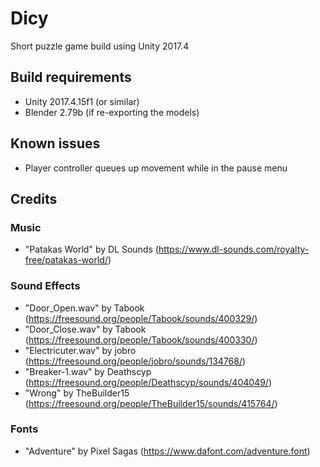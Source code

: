 Dicy
====

Short puzzle game build using Unity 2017.4

## Build requirements
- Unity 2017.4.15f1 (or similar)
- Blender 2.79b (if re-exporting the models)

## Known issues
- Player controller queues up movement while in the pause menu



## Credits

### Music
- "Patakas World" by DL Sounds (https://www.dl-sounds.com/royalty-free/patakas-world/)

### Sound Effects
- "Door_Open.wav" by Tabook (https://freesound.org/people/Tabook/sounds/400329/)
- "Door_Close.wav" by Tabook (https://freesound.org/people/Tabook/sounds/400330/)
- "Electricuter.wav" by jobro (https://freesound.org/people/jobro/sounds/134768/)
- "Breaker-1.wav" by Deathscyp (https://freesound.org/people/Deathscyp/sounds/404049/)
- "Wrong" by TheBuilder15 (https://freesound.org/people/TheBuilder15/sounds/415764/)

### Fonts
- "Adventure" by Pixel Sagas (https://www.dafont.com/adventure.font)